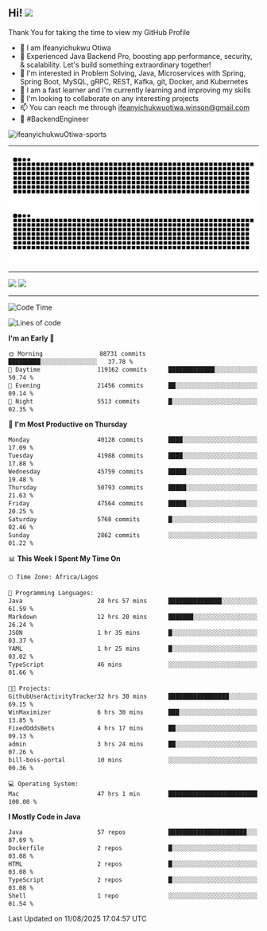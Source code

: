 <!-- BLOG-POST-LIST:START --><!-- BLOG-POST-LIST:END -->

## Hi! <img src="https://media.giphy.com/media/hvRJCLFzcasrR4ia7z/giphy.gif" width="4%"> 

Thank You for taking the time to view my GitHub Profile

- 👋 I am Ifeanyichukwu Otiwa
- 🚀 Experienced Java Backend Pro, boosting app performance, security, & scalability. Let's build something extraordinary together!
- 👀 I'm interested in Problem Solving, Java, Microservices with Spring, Spring Boot, MySQL, gRPC, REST, Kafka, git, Docker, and Kubernetes
- 🌱 I am a fast learner and I'm currently learning and improving my skills
- 💞️ I'm looking to collaborate on any interesting projects
- 📫 You can reach me through ifeanyichukwuotiwa.winson@gmail.com
- 🚀 #BackendEngineer

<p align="left" marginTop="10px"> <img src="https://komarev.com/ghpvc/?username=ifeanyichukwuOtiwa-sports&label=Profile%20views&color=0e75b6&style=for-the-badge" alt="ifeanyichukwuOtiwa-sports" /> </p>

***

<!--🐍📈SNAKEGRAPH / 🌐WEBSITE: https://github.com/Platane/snk -->
![github contribution grid snake animation](https://raw.githubusercontent.com/ifeanyichukwuOtiwa-sports/ifeanyichukwuOtiwa-sports/output/github-contribution-grid-snake-dark.svg#gh-dark-mode-only)![github contribution grid snake animation](https://raw.githubusercontent.com/ifeanyichukwuOtiwa-sports/ifeanyichukwuOtiwa-sports/output/github-contribution-grid-snake.svg#gh-light-mode-only)

***

<p float="left">
  <img float="left" src="https://github-readme-stats.vercel.app/api?username=ifeanyichukwuOtiwa-sports&count_private=true&include_all_commits=true&theme=react&show_icons=true" />
  <img float="right" src="https://github-readme-stats.vercel.app/api/top-langs/?username=ifeanyichukwuOtiwa-sports&layout=compact&show_icons=true&theme=react" /> 
</p>

***



<!--START_SECTION:waka-->
![Code Time](http://img.shields.io/badge/Code%20Time-4%2C085%20hrs%2046%20mins-blue)

![Lines of code](https://img.shields.io/badge/From%20Hello%20World%20I%27ve%20Written-63.9%20million%20lines%20of%20code-blue)

**I'm an Early 🐤** 

```text
🌞 Morning                88731 commits       █████████░░░░░░░░░░░░░░░░   37.78 % 
🌆 Daytime                119162 commits      █████████████░░░░░░░░░░░░   50.74 % 
🌃 Evening                21456 commits       ██░░░░░░░░░░░░░░░░░░░░░░░   09.14 % 
🌙 Night                  5513 commits        █░░░░░░░░░░░░░░░░░░░░░░░░   02.35 % 
```
📅 **I'm Most Productive on Thursday** 

```text
Monday                   40128 commits       ████░░░░░░░░░░░░░░░░░░░░░   17.09 % 
Tuesday                  41988 commits       ████░░░░░░░░░░░░░░░░░░░░░   17.88 % 
Wednesday                45759 commits       █████░░░░░░░░░░░░░░░░░░░░   19.48 % 
Thursday                 50793 commits       █████░░░░░░░░░░░░░░░░░░░░   21.63 % 
Friday                   47564 commits       █████░░░░░░░░░░░░░░░░░░░░   20.25 % 
Saturday                 5768 commits        █░░░░░░░░░░░░░░░░░░░░░░░░   02.46 % 
Sunday                   2862 commits        ░░░░░░░░░░░░░░░░░░░░░░░░░   01.22 % 
```


📊 **This Week I Spent My Time On** 

```text
🕑︎ Time Zone: Africa/Lagos

💬 Programming Languages: 
Java                     28 hrs 57 mins      ███████████████░░░░░░░░░░   61.59 % 
Markdown                 12 hrs 20 mins      ███████░░░░░░░░░░░░░░░░░░   26.24 % 
JSON                     1 hr 35 mins        █░░░░░░░░░░░░░░░░░░░░░░░░   03.37 % 
YAML                     1 hr 25 mins        █░░░░░░░░░░░░░░░░░░░░░░░░   03.02 % 
TypeScript               46 mins             ░░░░░░░░░░░░░░░░░░░░░░░░░   01.66 % 

🐱‍💻 Projects: 
GithubUserActivityTracker32 hrs 30 mins      █████████████████░░░░░░░░   69.15 % 
WinMaximizer             6 hrs 30 mins       ███░░░░░░░░░░░░░░░░░░░░░░   13.85 % 
FixedOddsBets            4 hrs 17 mins       ██░░░░░░░░░░░░░░░░░░░░░░░   09.13 % 
admin                    3 hrs 24 mins       ██░░░░░░░░░░░░░░░░░░░░░░░   07.26 % 
bill-boss-portal         10 mins             ░░░░░░░░░░░░░░░░░░░░░░░░░   00.36 % 

💻 Operating System: 
Mac                      47 hrs 1 min        █████████████████████████   100.00 % 
```

**I Mostly Code in Java** 

```text
Java                     57 repos            ██████████████████████░░░   87.69 % 
Dockerfile               2 repos             █░░░░░░░░░░░░░░░░░░░░░░░░   03.08 % 
HTML                     2 repos             █░░░░░░░░░░░░░░░░░░░░░░░░   03.08 % 
TypeScript               2 repos             █░░░░░░░░░░░░░░░░░░░░░░░░   03.08 % 
Shell                    1 repo              ░░░░░░░░░░░░░░░░░░░░░░░░░   01.54 % 
```




 Last Updated on 11/08/2025 17:04:57 UTC
<!--END_SECTION:waka-->

<!--
<p align="center">
![trophy](https://github-profile-trophy.vercel.app/?username=ifeanyichukwuOtiwa-sports&theme=onedark) (https://github.com/ryo-ma/github-profile-trophy)
</p>
-->

<!---
ifeanyi-otiwa/ifeanyi-otiwa is a ✨ special ✨ repository because its `README.md` (this file) appears on your GitHub profile.
You can click the Preview link to take a look at your changes.
--->
